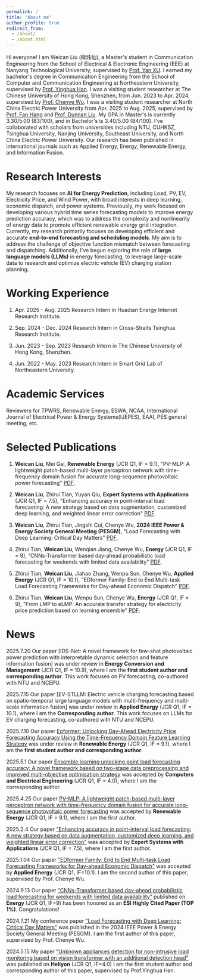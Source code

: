 ```yaml
---
permalink: /
title: "About me"
author_profile: true
redirect_from: 
  - /about/
  - /about.html
---
```


Hi everyone! I am Weican Liu (柳炜灿), a Master's student in Communication Engineering from the School of Electrical & Electronic Engineering (EEE) at Nanyang Technological University, supervised by [Prof. Yan XU](https://eexuyan.github.io/soda/index.html). I earned my bachelor's degree in Communication Engineering from the School of Computer and Communication Engineering at Northeastern University, supervised by [Prof. Yinghua Han](https://ieeexplore.ieee.org/author/37293173100). I was a visiting student researcher at The Chinese University of Hong Kong, Shenzhen, from Jun. 2023 to Apr. 2024, supervised by [Prof. Chenye Wu](https://www.wuchenye.cn/index-cn.html). I was a visiting student researcher at North China Electric Power University from Apr. 2025 to Aug. 2025, supervised by [Prof. Fan Hang](https://scholar.google.com.hk/citations?user=piQg--AAAAAJ&hl=zh-CN&oi=ao) and [Prof. Dunnan Liu](https://ieeexplore.ieee.org/author/37085703632). My GPA in Master's is currently 3.30/5.00 (83/100), and in Bachelor's is 3.40/5.00 (84/100). I've collaborated with scholars from universities including NTU, CUHKSZ, Tsinghua University, Nanjing University, Southeast University, and North China Electric Power University. Our research has been published in international journals such as Applied Energy, Energy, Renewable Energy, and Information Fusion.

**Research Interests**
======
My research focuses on **AI for Energy Prediction**, including Load, PV, EV, Electricity Price, and Wind Power, with broad interests in deep learning, economic dispatch, and power systems. Previously, my work focused on developing various hybrid time series forecasting models to improve energy prediction accuracy, which was to address the complexity and nonlinearity of energy data to promote efficient renewable energy grid integration. Currently, my research primarily focuses on developing efficient and accurate **end-to-end forecasting and scheduling models**. My aim is to address the challenge of objective function mismatch between forecasting and dispatching. Additionally, I've begun exploring the role of **large language models (LLMs)** in energy forecasting, to leverage large-scale data to research and optimize electric vehicle (EV) charging station planning.

**Working Experience**
======
1. Apr. 2025 - Aug. 2025 Research Intern in Huadian Energy Internet Research Institute.

2. Sep. 2024 - Dec. 2024 Research Intern in Cross-Straits Tsinghua Research Institute.

3. Jun. 2023 - Sep. 2023 Research Intern in The Chinese University of Hong Kong, Shenzhen.

4. Jun. 2022 - May. 2023 Research Intern in Smart Grid Lab of Northeastern University.

**Academic Services**
======
Reviewers for TPWRS, Renewable Energy, ESWA, NCAA, International Journal of Electrical Power & Energy Systems(IJEPES), EAAI, PES general meeting, etc.

**Selected Publications**
======

1. **Weican Liu**, Mei Gai, **Renewable Energy** (JCR Q1, IF = 9.1), "PV-MLP: A lightweight patch-based multi-layer perceptron network with time-frequency domain fusion for accurate long-sequence photovoltaic power forecasting" [PDF](https://www.sciencedirect.com/science/article/pii/S0960148125009395).

2. **Weican Liu**, Zhirui Tian, Yuyan Qiu, **Expert Systems with Applications** (JCR Q1, IF = 7.5), "Enhancing accuracy in point-interval load forecasting: A new strategy based on data augmentation, customized deep learning, and weighted linear error correction" [PDF](https://www.sciencedirect.com/science/article/pii/S0957417425003082?via%3Dihub).

3. **Weican Liu**, Zhirui Tian, Jingshi Cui, Chenye Wu, **2024 IEEE Power & Energy Society General Meeting (PESGM)**, "Load Forecasting with Deep Learning: Critical Day Matters" [PDF](https://ieeexplore.ieee.org/abstract/document/10688616).

4. Zhirui Tian, **Weican Liu**, Wenqian Jiang, Chenye Wu,  **Energy** (JCR Q1, IF = 9), “CNNs-Transformer based day-ahead probabilistic load forecasting for weekends with limited data availability” [PDF](https://www.sciencedirect.com/science/article/pii/S0360544224004389).

5. Zhirui Tian, **Weican Liu**, Jiahao Zhang, Wenpu Sun, Chenye Wu, **Applied Energy** (JCR Q1, IF = 10.1), "EDformer Family: End to End Multi-task Load Forecasting Frameworks for Day-ahead Economic Dispatch" [PDF](https://www.sciencedirect.com/science/article/pii/S0306261925000492?via%3Dihub).

6. Zhirui Tian, **Weican Liu**, Wenpu Sun, Chenye Wu, **Energy** (JCR Q1, IF = 9), "From LMP to eLMP: An accurate transfer strategy for electricity price prediction based on learning ensemble" [PDF](https://www.sciencedirect.com/science/article/pii/S0360544225015683).




News
======
2025.7.20 Our paper [IDS-Net: A novel framework for few-shot photovoltaic power prediction with interpretable dynamic selection and feature information fusion] was under review in **Energy Conversion and Management** (JCR Q1, IF = 10.9), where I am the **first student author and corresponding author**. This work focuses on PV forecasting, co-authored with NTU and NCEPU.

2025.7.15 Our paper [EV-STLLM: Electric vehicle charging forecasting based on spatio-temporal large language models with multi-frequency and multi-scale information fusion] was under review in **Applied Energy** (JCR Q1, IF = 10.1), where I am the **Corresponding author**. This work focuses on LLMs for EV charging forecasting, co-authored with NTU and NCEPU.

2025.7.10 Our paper [Epformer: Unlocking Day-Ahead Electricity Price Forecasting Accuracy Using the Time-Frequency Domain Feature Learning Strategy](https://papers.ssrn.com/sol3/papers.cfm?abstract_id=5274998) was under review in **Renewable Energy** (JCR Q1, IF = 9.1), where I am the **first student author and corresponding author**.

2025.5.1 Our paper [Ensemble learning unlocking point load forecasting accuracy: A novel framework based on two-stage data preprocessing and improved multi-objective optimisation strategy](https://www.sciencedirect.com/science/article/pii/S0045790625002253) was accepted by **Computers and Electrical Engineering** (JCR Q1, IF = 4.0), where I am the corresponding author.

2025.4.25 Our paper [PV-MLP: A lightweight patch-based multi-layer perceptron network with time-frequency domain fusion for accurate long-sequence photovoltaic power forecasting](https://www.sciencedirect.com/science/article/pii/S0957417425003082?via%3Dihub) was accepted by **Renewable Energy** (JCR Q1, IF = 9.1), where I am the first author. 

2025.2.4 Our paper ["Enhancing accuracy in point-interval load forecasting: A new strategy based on data augmentation, customized deep learning, and weighted linear error correction"](https://www.sciencedirect.com/science/article/pii/S0957417425003082?via%3Dihub) was accepted by **Expert Systems with Applications** (JCR Q1, IF = 7.5), where I am the first author. 

2025.1.04  Our paper ["EDformer Family: End to End Multi-task Load Forecasting Frameworks for Day-ahead Economic Dispatch"](https://www.sciencedirect.com/science/article/pii/S0306261925000492?via%3Dihub) was accepted by **Applied Energy** (JCR Q1, IF=10.1). I am the second author of this paper, supervised by Prof. Chenye Wu.

2024.9.13 Our paper [“CNNs-Transformer based day-ahead probabilistic load forecasting for weekends with limited data availability”](https://www.sciencedirect.com/science/article/pii/S0360544224004389) published on **Energy** (JCR Q1, IF=9) has been honored as an **ESI Highly Cited Paper (TOP 1%)**. Congratulations!

2024.7.21 My conference paper ["Load Forecasting with Deep Learning: Critical Day Matters"](https://ieeexplore.ieee.org/abstract/document/10688616) was published in the 2024 IEEE Power & Energy Society General Meeting (PESGM). I am the first author of this paper, supervised by Prof. Chenye Wu.

2024.5.15 My paper ["Unknown appliances detection for non-intrusive load monitoring based on vision transformer with an additional detection head"](https://www.cell.com/heliyon/fulltext/S2405-8440(24)06697-0) was published on **Heliyon** (JCR Q1, IF=4.0) I am the first student author and corresponding author of this paper, supervised by Prof.Yinghua Han.




